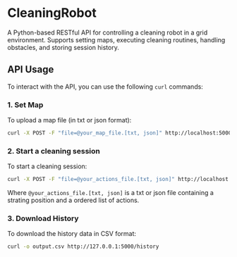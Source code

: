 # CleaningRobot
A Python-based RESTful API for controlling a cleaning robot in a grid environment. Supports setting maps, executing cleaning routines, handling obstacles, and storing session history.

## API Usage

To interact with the API, you can use the following `curl` commands:

### 1. Set Map

To upload a map file (in txt or json format):

```bash
curl -X POST -F "file=@your_map_file.[txt, json]" http://localhost:5000/set-map
```

### 2. Start a cleaning session

To start a cleaning session:

```bash
curl -X POST -F "file=@your_actions_file.[txt, json]" http://localhost:5000/clean
```
Where ```@your_actions_file.[txt, json]``` is a txt or json file containing a strating position and a ordered list of actions.
### 3. Download History

To download the history data in CSV format:

```bash
curl -o output.csv http://127.0.0.1:5000/history
```
